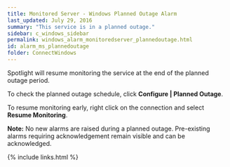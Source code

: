 ```yaml
---
title: ﻿Monitored Server - Windows Planned Outage Alarm
last_updated: July 29, 2016
summary: "This service is in a planned outage."
sidebar: c_windows_sidebar
permalink: windows_alarm_monitoredserver_plannedoutage.html
id: alarm_ms_plannedoutage
folder: ConnectWindows
---
```




Spotlight will resume monitoring the service at the end of the planned outage period.

To check the planned outage schedule, click **Configure \| Planned Outage**.

To resume monitoring early, right click on the connection and select **Resume Monitoring**.


<strong>Note:</strong> No new alarms are raised during a planned outage. Pre-existing alarms requiring acknowledgement remain visible and can be acknowledged.</p>


{% include links.html %}
